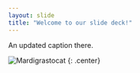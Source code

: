 ```yaml
---
layout: slide
title: "Welcome to our slide deck!"
---
```


An updated caption there.

![Mardigrastocat](https://octodex.github.com/images/Mardigrastocat.png)
{: .center}
